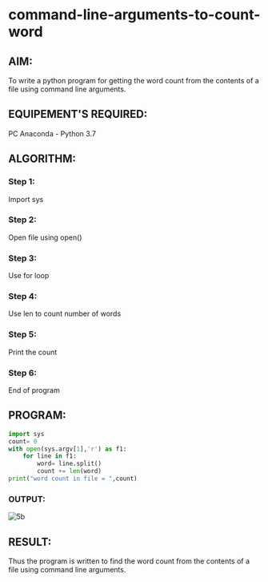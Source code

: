 # command-line-arguments-to-count-word
## AIM:
To write a python program for getting the word count from the contents of a file using command line arguments.

## EQUIPEMENT'S REQUIRED: 
PC
Anaconda - Python 3.7

## ALGORITHM: 
### Step 1:
Import sys

### Step 2: 
Open file using open()
 
### Step 3: 
Use for loop

### Step 4:  
Use len to count number of words

### Step 5: 
Print the count

### Step 6: 
End of program

## PROGRAM:
```python
import sys
count= 0
with open(sys.argv[1],'r') as f1:
    for line in f1:
        word= line.split()
        count += len(word)
print("word count in file = ",count)
```

### OUTPUT:
![5b](https://user-images.githubusercontent.com/121609342/215334331-ad392623-6917-4256-a6e6-bd3526cdfb82.jpg)

## RESULT:
Thus the program is written to find the word count from the contents of a file using command line arguments.
